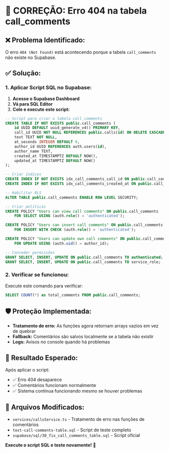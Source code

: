 # 🔧 CORREÇÃO: Erro 404 na tabela call_comments

## **❌ Problema Identificado:**
O erro `404 (Not Found)` está acontecendo porque a tabela `call_comments` não existe no Supabase.

## **✅ Solução:**

### **1. Aplicar Script SQL no Supabase:**

1. **Acesse o Supabase Dashboard**
2. **Vá para SQL Editor**
3. **Cole e execute este script:**

```sql
-- Script para criar a tabela call_comments
CREATE TABLE IF NOT EXISTS public.call_comments (
    id UUID DEFAULT uuid_generate_v4() PRIMARY KEY,
    call_id UUID NOT NULL REFERENCES public.calls(id) ON DELETE CASCADE,
    text TEXT NOT NULL,
    at_seconds INTEGER DEFAULT 0,
    author_id UUID REFERENCES auth.users(id),
    author_name TEXT,
    created_at TIMESTAMPTZ DEFAULT NOW(),
    updated_at TIMESTAMPTZ DEFAULT NOW()
);

-- Criar índices
CREATE INDEX IF NOT EXISTS idx_call_comments_call_id ON public.call_comments(call_id);
CREATE INDEX IF NOT EXISTS idx_call_comments_created_at ON public.call_comments(created_at DESC);

-- Habilitar RLS
ALTER TABLE public.call_comments ENABLE ROW LEVEL SECURITY;

-- Criar políticas
CREATE POLICY "Users can view call comments" ON public.call_comments 
    FOR SELECT USING (auth.role() = 'authenticated');

CREATE POLICY "Users can insert call comments" ON public.call_comments 
    FOR INSERT WITH CHECK (auth.role() = 'authenticated');

CREATE POLICY "Users can update own call comments" ON public.call_comments 
    FOR UPDATE USING (auth.uid() = author_id);

-- Conceder permissões
GRANT SELECT, INSERT, UPDATE ON public.call_comments TO authenticated;
GRANT SELECT, INSERT, UPDATE ON public.call_comments TO service_role;
```

### **2. Verificar se funcionou:**

Execute este comando para verificar:

```sql
SELECT COUNT(*) as total_comments FROM public.call_comments;
```

## **🛡️ Proteção Implementada:**

- **Tratamento de erro:** As funções agora retornam arrays vazios em vez de quebrar
- **Fallback:** Comentários são salvos localmente se a tabela não existir
- **Logs:** Avisos no console quando há problemas

## **🎯 Resultado Esperado:**

Após aplicar o script:
- ✅ Erro 404 desaparece
- ✅ Comentários funcionam normalmente
- ✅ Sistema continua funcionando mesmo se houver problemas

## **📁 Arquivos Modificados:**

- `services/callsService.ts` - Tratamento de erro nas funções de comentários
- `test-call-comments-table.sql` - Script de teste completo
- `supabase/sql/30_fix_call_comments_table.sql` - Script oficial

**Execute o script SQL e teste novamente!** 🚀
